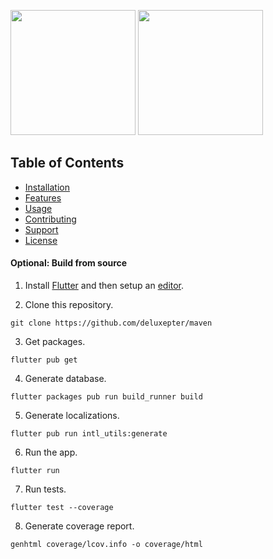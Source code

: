 <p>
    <img src="https://github.com/deluxepter/maven/blob/master/metadata/en-US/images/phoneScreenshots/1.png?raw=true" width="200" />
    <img src="https://github.com/deluxepter/maven/blob/master/metadata/en-US/images/phoneScreenshots/2.png?raw=true" width="200" />
</p>

## Table of Contents

- [Installation](#installation)
- [Features](#features)
- [Usage](#usage)
- [Contributing](#contributing)
- [Support](#support)
- [License](#license)

#### Optional: Build from source

1. Install [Flutter](https://docs.flutter.dev/get-started/install) and then setup an [editor](https://developer.android.com/studio).

2. Clone this repository.

```
git clone https://github.com/deluxepter/maven
```

3. Get packages.

```
flutter pub get
```

4. Generate database.

```
flutter packages pub run build_runner build
```

5. Generate localizations.

```
flutter pub run intl_utils:generate
```

6. Run the app.

```
flutter run
```

7. Run tests.

```
flutter test --coverage
```

8. Generate coverage report.

```
genhtml coverage/lcov.info -o coverage/html
```
